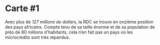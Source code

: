 Carte #1
========

Avec plus de *127 millions de dollars*, la RDC se trouve en onzième position des pays africains. Compte tenu de sa taille énorme et de sa population de près de 80 millions d'habitants, cela n’en fait pas un pays où les microcrédits sont très répandus.

